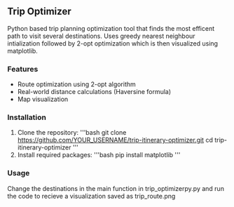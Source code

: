 ## Trip Optimizer
Python based trip planning optimization tool that finds the most efficent path to visit several destinations. Uses greedy nearest neighbour intialization followed by 2-opt optimization which is then visualized using matplotlib. 

### Features
- Route optimization using 2-opt algorithm
- Real-world distance calculations (Haversine formula)
- Map visualization

### Installation
1. Clone the repository:
'''bash
git clone https://github.com/YOUR_USERNAME/trip-itinerary-optimizer.git
cd trip-itinerary-optimizer
'''
2. Install required packages:
'''bash
pip install matplotlib
'''

### Usage
Change the destinations in the main function in trip_optimizerpy.py and run the code to recieve a visualization saved as trip_route.png

